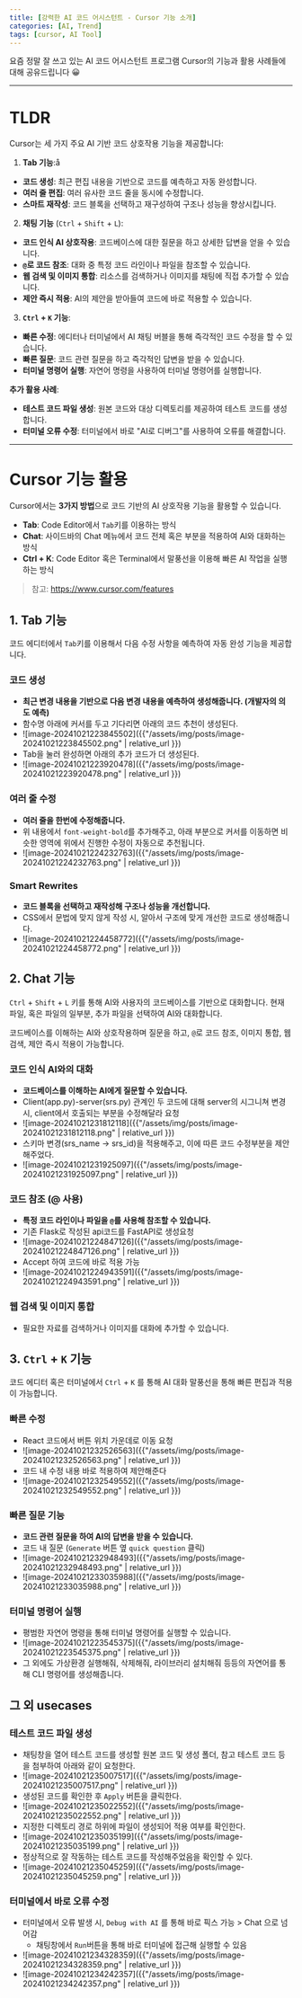 ```yaml
---
title: [강력한 AI 코드 어시스턴트 - Cursor 기능 소개]
categories: [AI, Trend]
tags: [cursor, AI Tool]		
---
```


요즘 정말 잘 쓰고 있는 AI 코드 어시스턴트 프로그램 Cursor의 기능과 활용 사례들에 대해 공유드립니다 😀

---

# TLDR

Cursor는 세 가지 주요 AI 기반 코드 상호작용 기능을 제공합니다:

1. **Tab 기능**:å
  * **코드 생성**: 최근 편집 내용을 기반으로 코드를 예측하고 자동 완성합니다.
  * **여러 줄 편집**: 여러 유사한 코드 줄을 동시에 수정합니다.
  * **스마트 재작성**: 코드 블록을 선택하고 재구성하여 구조나 성능을 향상시킵니다.
2. **채팅 기능** (`Ctrl` + `Shift` + `L`):
  * **코드 인식 AI 상호작용**: 코드베이스에 대한 질문을 하고 상세한 답변을 얻을 수 있습니다.
  * **`@`로 코드 참조**: 대화 중 특정 코드 라인이나 파일을 참조할 수 있습니다.
  * **웹 검색 및 이미지 통합**: 리소스를 검색하거나 이미지를 채팅에 직접 추가할 수 있습니다.
  * **제안 즉시 적용**: AI의 제안을 받아들여 코드에 바로 적용할 수 있습니다.
3. **`Ctrl` + `K` 기능**:
  * **빠른 수정**: 에디터나 터미널에서 AI 채팅 버블을 통해 즉각적인 코드 수정을 할 수 있습니다.
  * **빠른 질문**: 코드 관련 질문을 하고 즉각적인 답변을 받을 수 있습니다.
  * **터미널 명령어 실행**: 자연어 명령을 사용하여 터미널 명령어를 실행합니다.

**추가 활용 사례**:

* **테스트 코드 파일 생성**: 원본 코드와 대상 디렉토리를 제공하여 테스트 코드를 생성합니다.
* **터미널 오류 수정**: 터미널에서 바로 "AI로 디버그"를 사용하여 오류를 해결합니다.

---


# Cursor 기능 활용

Cursor에서는 **3가지 방법**으로 코드 기반의 AI 상호작용 기능을 활용할 수 있습니다.

* **Tab**: Code Editor에서 `Tab`키를 이용하는 방식
* **Chat**: 사이드바의 Chat 메뉴에서 코드 전체 혹은 부분을 적용하여 AI와 대화하는 방식
* **Ctrl + K**: Code Editor 혹은 Terminal에서 말풍선을 이용해 빠른 AI 작업을 실행하는 방식

> 참고: https://www.cursor.com/features

## 1\. **Tab 기능**

코드 에디터에서 `Tab`키를 이용해서 다음 수정 사항을 예측하여 자동 완성 기능을 제공합니다.

### **코드 생성**

- **최근 변경 내용을 기반으로 다음 변경 내용을 예측하여 생성해줍니다. (개발자의 의도 예측)**
- 함수명 아래에 커서를 두고 기다리면 아래의 코드 추천이 생성된다.
- ![image-20241021223845502]({{"/assets/img/posts/image-20241021223845502.png" | relative_url }})
- Tab을 눌러 완성하면 아래의 추가 코드가 더 생성된다.
- ![image-20241021223920478]({{"/assets/img/posts/image-20241021223920478.png" | relative_url }})

### **여러 줄 수정**

- **여러 줄을 한번에 수정해줍니다.**
- 위 내용에서 `font-weight-bold`를 추가해주고, 아래 부분으로 커서를 이동하면 비슷한 영역에 위에서 진행한 수정이 자동으로 추천됩니다.
- ![image-20241021224232763]({{"/assets/img/posts/image-20241021224232763.png" | relative_url }})

### **Smart Rewrites**

- **코드 블록을 선택하고 재작성해 구조나 성능을 개선합니다.**
- CSS에서 문법에 맞지 않게 작성 시, 알아서 구조에 맞게 개선한 코드로 생성해줍니다.
- ![image-20241021224458772]({{"/assets/img/posts/image-20241021224458772.png" | relative_url }})

## 2\. **Chat 기능**

`Ctrl` + `Shift` + `L` 키를 통해 AI와 사용자의 코드베이스를 기반으로 대화합니다. 현재 파일, 혹은 파일의 일부분, 추가 파일을 선택하여 AI와 대화합니다.

코드베이스를 이해하는 AI와 상호작용하며 질문을 하고, `@`로 코드 참조, 이미지 통합, 웹 검색, 제안 즉시 적용이 가능합니다.

### **코드 인식 AI와의 대화**

- **코드베이스를 이해하는 AI에게 질문할 수 있습니다.**
- Client(app.py)-server(srs.py) 관계인 두 코드에 대해 server의 시그니쳐 변경 시, client에서 호출되는 부분을 수정해달라 요청
- ![image-20241021231812118]({{"/assets/img/posts/image-20241021231812118.png" | relative_url }})
- 스키마 변경(srs_name -\> srs_id)을 적용해주고, 이에 따른 코드 수정부분을 제안해주었다.
- ![image-20241021231925097]({{"/assets/img/posts/image-20241021231925097.png" | relative_url }})

### **코드 참조 (@ 사용)**

- **특정 코드 라인이나 파일을 `@`를 사용해 참조할 수 있습니다.**
- 기존 Flask로 작성된 api코드를 FastAPI로 생성요청
- ![image-20241021224847126]({{"/assets/img/posts/image-20241021224847126.png" | relative_url }})
- Accept 하여 코드에 바로 적용 가능
- ![image-20241021224943591]({{"/assets/img/posts/image-20241021224943591.png" | relative_url }})

### **웹 검색 및 이미지 통합**

- 필요한 자료를 검색하거나 이미지를 대화에 추가할 수 있습니다.

## 3\. **`Ctrl` + `K` 기능**

코드 에디터 혹은 터미널에서 `Ctrl` + `K` 를 통해 AI 대화 말풍선을 통해 빠른 편집과 적용이 가능합니다.

### **빠른 수정**

- React 코드에서 버튼 위치 가운데로 이동 요청
- ![image-20241021232526563]({{"/assets/img/posts/image-20241021232526563.png" | relative_url }})
- 코드 내 수정 내용 바로 적용하여 제안해준다
- ![image-20241021232549552]({{"/assets/img/posts/image-20241021232549552.png" | relative_url }})

### **빠른 질문 기능**

- **코드 관련 질문을 하여 AI의 답변을 받을 수 있습니다.**
- 코드 내 질문 (`Generate` 버튼 옆 `quick question` 클릭)
- ![image-20241021232948493]({{"/assets/img/posts/image-20241021232948493.png" | relative_url }})
- ![image-20241021233035988]({{"/assets/img/posts/image-20241021233035988.png" | relative_url }})

### **터미널 명령어 실행**

- 평범한 자연어 명령을 통해 터미널 명령어를 실행할 수 있습니다.
- ![image-20241021223545375]({{"/assets/img/posts/image-20241021223545375.png" | relative_url }})
- 그 외에도 가상환경 실행해줘, 삭제해줘, 라이브러리 설치해줘 등등의 자연어를 통해 CLI 명령어를 생성해줍니다.

## 그 외 usecases

### 테스트 코드 파일 생성

- 채팅창을 열어 테스트 코드를 생성할 원본 코드 및 생성 폴더, 참고 테스트 코드 등을 첨부하여 아래와 같이 요청한다.
- ![image-20241021235007517]({{"/assets/img/posts/image-20241021235007517.png" | relative_url }})
- 생성된 코드를 확인한 후 `Apply` 버튼을 클릭한다.
- ![image-20241021235022552]({{"/assets/img/posts/image-20241021235022552.png" | relative_url }})
- 지정한 디렉토리 경로 하위에 파일이 생성되어 적용 여부를 확인한다.
- ![image-20241021235035199]({{"/assets/img/posts/image-20241021235035199.png" | relative_url }})
- 정상적으로 잘 작동하는 테스트 코드를 작성해주었음을 확인할 수 있다.
- ![image-20241021235045259]({{"/assets/img/posts/image-20241021235045259.png" | relative_url }})

### 터미널에서 바로 오류 수정

- 터미널에서 오류 발생 시, `Debug with AI` 를 통해 바로 픽스 가능 \> Chat 으로 넘어감
  - 채팅창에서 `Run`버튼을 통해 바로 터미널에 접근해 실행할 수 있음
- ![image-20241021234328359]({{"/assets/img/posts/image-20241021234328359.png" | relative_url }})
- ![image-20241021234242357]({{"/assets/img/posts/image-20241021234242357.png" | relative_url }})
